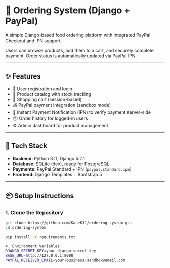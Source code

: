 # 🛒 Ordering System (Django + PayPal)

A simple Django-based food ordering platform with integrated PayPal Checkout and IPN support.

Users can browse products, add them to a cart, and securely complete payment. Order status is automatically updated via PayPal IPN.

---


## ✨ Features

- 🧾 User registration and login
- 🍔 Product catalog with stock tracking
- 🛒 Shopping cart (session-based)
- 💰 PayPal payment integration (sandbox mode)
- 🔄 Instant Payment Notification (IPN) to verify payment server-side
- 📦 Order history for logged-in users
- ⚙️ Admin dashboard for product management

---

## 🚀 Tech Stack

- **Backend**: Python 3.11, Django 5.2.1
- **Database**: SQLite (dev), ready for PostgreSQL
- **Payments**: PayPal Standard + IPN (`paypal.standard.ipn`)
- **Frontend**: Django Templates + Bootstrap 5

---

## 📦 Setup Instructions

### 1. Clone the Repository

```bash
git clone https://github.com/KaneK31/ordering-system.git
cd ordering-system

pip install -r requirements.txt

4. Environment Variables
DJANGO_SECRET_KEY=your-django-secret-key
BASE_URL=http://127.0.0.1:8000 
PAYPAL_RECEIVER_EMAIL=your-business-sandbox@email.com
